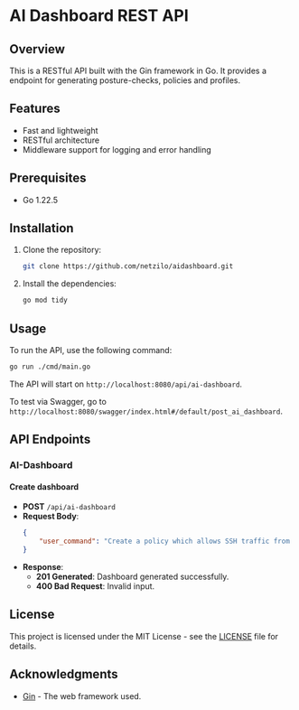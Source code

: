 # AI Dashboard REST API

## Overview

This is a RESTful API built with the Gin framework in Go. It provides a endpoint for generating posture-checks, policies and profiles.

## Features

- Fast and lightweight
- RESTful architecture
- Middleware support for logging and error handling

## Prerequisites

- Go 1.22.5

## Installation

1. Clone the repository:
   ```bash
   git clone https://github.com/netzilo/aidashboard.git
   ```

2. Install the dependencies:
   ```bash
   go mod tidy
   ```

## Usage

To run the API, use the following command:

```bash
go run ./cmd/main.go
```

The API will start on `http://localhost:8080/api/ai-dashboard`.

To test via Swagger, go to `http://localhost:8080/swagger/index.html#/default/post_ai_dashboard`.

## API Endpoints

### AI-Dashboard

#### Create dashboard

- **POST** `/api/ai-dashboard`
- **Request Body**:
  ```json
  {
      "user_command": "Create a policy which allows SSH traffic from devops group to staging group. It should also enforce devops team to connect from a specific IP range 175.0.0.1 to 178.0.0.255.",
  }
  ```
- **Response**:
  - **201 Generated**: Dashboard generated successfully.
  - **400 Bad Request**: Invalid input.

## License

This project is licensed under the MIT License - see the [LICENSE](LICENSE) file for details.

## Acknowledgments

- [Gin](https://github.com/gin-gonic/gin) - The web framework used.
